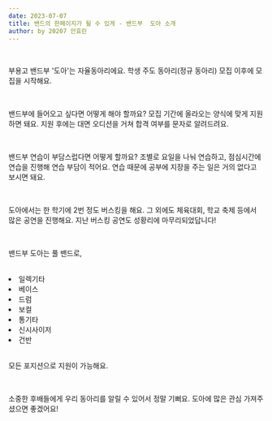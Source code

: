 ```yaml
---
date: 2023-07-07
title: 밴드의 한페이지가 될 수 있게 - 밴드부  도아 소개
author: by 20207 안효린
---
```


<br />

부용고 밴드부 '도아'는 자율동아리에요.
학생 주도 동아리(정규 동아리) 모집 이후에 모집을 시작해요.

<br />

밴드부에 들어오고 싶다면 어떻게 해야 할까요?
모집 기간에 올라오는 양식에 맞게 지원하면 돼요.
지원 후에는 대면 오디션을 거쳐 합격 여부를 문자로 알려드려요.

<br />

밴드부 연습이 부담스럽다면 어떻게 할까요?
조별로 요일을 나눠 연습하고, 점심시간에 연습을 진행해 연습 부담이 적어요.
연습 때문에 공부에 지장을 주는 일은 거의 없다고 보시면 돼요.

<br />

도아에서는 한 학기에 2번 정도 버스킹을 해요.
그 외에도 체육대회, 학교 축제 등에서 많은 공연을 진행해요.
지난 버스킹 공연도 성황리에 마무리되었답니다!

<br />

밴드부 도아는 풀 밴드로,

<br />

<li>일렉기타</li>
<li>베이스</li>
<li>드럼</li>
<li>보컬</li>
<li>통기타</li>
<li>신시사이저</li>
<li>건반</li>

<br />

모든 포지션으로 지원이 가능해요.

<br />

소중한 후배들에게 우리 동아리를 알릴 수 있어서 정말 기뻐요.
도아에 많은 관심 가져주셨으면 좋겠어요!